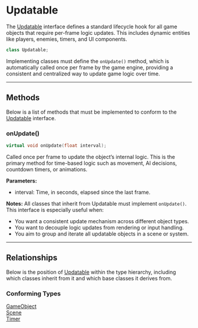 # Updatable
The [Updatable](Updatable.md) interface defines a standard
lifecycle hook for all game objects that require per-frame logic updates.
This includes dynamic entities like players, enemies, timers, and UI components.

```c++
class Updatable;
```

Implementing classes must define the `onUpdate()` method,
which is automatically called once per frame by the game engine,
providing a consistent and centralized way to update game logic over time.

---

## Methods
Below is a list of methods that must be implemented to
conform to the [Updatable](Updatable.md) interface.

### onUpdate()

```c++
virtual void onUpdate(float interval);
```

Called once per frame to update the object’s internal logic.
This is the primary method for time-based logic such as movement,
AI decisions, countdown timers, or animations.

**Parameters:**

- interval: Time, in seconds, elapsed since the last frame.

**Notes:**
All classes that inherit from Updatable must implement `onUpdate()`.
This interface is especially useful when:
- You want a consistent update mechanism across different object types.
- You want to decouple logic updates from rendering or input handling.
- You aim to group and iterate all updatable objects in a scene or system.

---

## Relationships
Below is the position of [Updatable](Updatable.md)
within the type hierarchy, including which classes inherit
from it and which base classes it derives from.

### Conforming Types
[GameObject](GameObject.md) <br>
[Scene](Scene.md) <br>
[Timer](Timer.md)